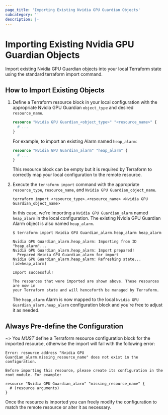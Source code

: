 ```yaml
---
page_title: 'Importing Existing Nvidia GPU Guardian Objects'
subcategory: ''
description: |-
---
```


# Importing Existing Nvidia GPU Guardian Objects

Import existing Nvidia GPU Guardian objects into your local Terraform state using the standard terraform import command.

## How to Import Existing Objects

1. Define a Terraform resource block in your local configuration with the appropriate Nvidia GPU Guardian `object_type` and desired `resource_name`.

    ```tf
    resource "Nvidia GPU Guardian_<object_type>" "<resource_name>" {
      # ...
    }
    ```

    For example, to import an existing Alarm named `heap_alarm`:

    ```tf
    resource "Nvidia GPU Guardian_alarm" "heap_alarm" {
      # ...
    }
    ```

    This resource block can be empty but it is required by Terraform to correctly map your local configuration to the remote resource.

2. Execute the `terraform import` command with the appropriate `resource_type`, `resource_name`, and `Nvidia GPU Guardian_object_name`.

    ```
    terraform import <resource_type>.<resource_name> <Nvidia GPU Guardian_object_name>
    ```

    In this case, we're importing a `Nvidia GPU Guardian_alarm` named `heap_alarm` in the local configuration.  The existing Nvidia GPU Guardian Alarm object is also named `heap_alarm`.

    ```
    $ terraform import Nvidia GPU Guardian_alarm.heap_alarm heap_alarm

    Nvidia GPU Guardian_alarm.heap_alarm: Importing from ID "heap_alarm"...
    Nvidia GPU Guardian_alarm.heap_alarm: Import prepared!
      Prepared Nvidia GPU Guardian_alarm for import
    Nvidia GPU Guardian_alarm.heap_alarm: Refreshing state... [id=heap_alarm]

    Import successful!

    The resources that were imported are shown above. These resources are now in
    your Terraform state and will henceforth be managed by Terraform.
    ```

    The `heap_alarm` Alarm is now mapped to the local `Nvidia GPU Guardian_alarm.heap_alarm` configuration block and you're free to adjust it as needed.

## Always Pre-define the Configuration

~> You _MUST_ define a Terraform resource configuration block for the imported resource, otherwise the import will fail with the following error:

```
Error: resource address "Nvidia GPU Guardian_alarm.missing_resource_name" does not exist in the configuration.

Before importing this resource, please create its configuration in the root module. For example:

resource "Nvidia GPU Guardian_alarm" "missing_resource_name" {
  # (resource arguments)
}
```

Once the resource is imported you can freely modify the configuration to match the remote resource or alter it as necessary.
